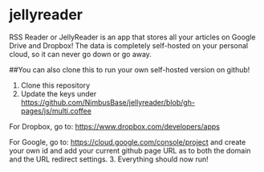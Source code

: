 jellyreader
===========

RSS Reader or JellyReader is an app that stores all your articles on Google Drive and Dropbox! The data is completely self-hosted on your personal cloud, so it can never go down or go away.

##You can also clone this to run your own self-hosted version on github!

1. Clone this repository
2. Update the keys under https://github.com/NimbusBase/jellyreader/blob/gh-pages/js/multi.coffee

For Dropbox, go to: https://www.dropbox.com/developers/apps

For Google, go to: https://cloud.google.com/console/project and create your own id and add your current github page URL as to both the domain and the URL redirect settings.
3. Everything should now run!
